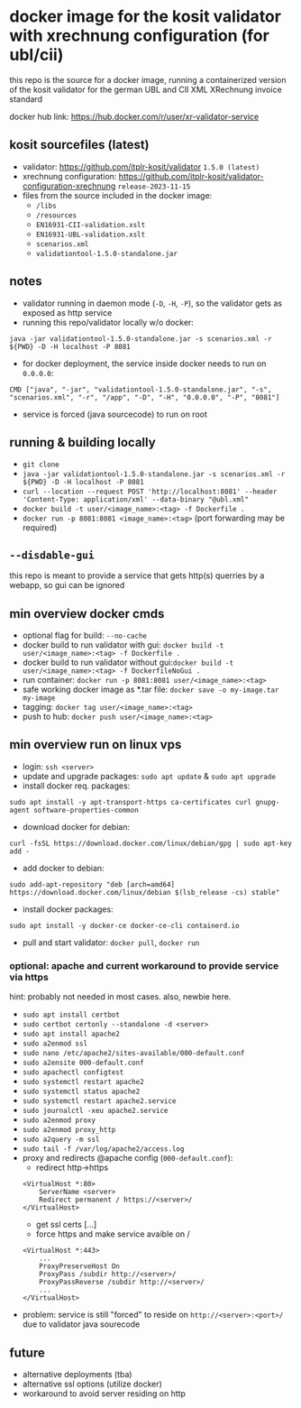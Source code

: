 # docker image for the kosit validator with xrechnung configuration (for ubl/cii)
this repo is the source for a docker image, running a containerized version of the kosit validator for the german UBL and CII XML XRechnung invoice standard

docker hub link: https://hub.docker.com/r/user/xr-validator-service


## kosit sourcefiles (latest)
- validator: https://github.com/itplr-kosit/validator `1.5.0 (latest)`
- xrechnung configuration: https://github.com/itplr-kosit/validator-configuration-xrechnung `release-2023-11-15`
- files from the source included in the docker image:		
	- `/libs`	
	- `/resources`
	- `EN16931-CII-validation.xslt`
	- `EN16931-UBL-validation.xslt`
	- `scenarios.xml`
	- `validationtool-1.5.0-standalone.jar`

## notes
- validator running in daemon mode (`-D`, `-H`, `-P`), so the validator gets as exposed as http service
- running this repo/validator locally w/o docker: 

`java -jar validationtool-1.5.0-standalone.jar -s scenarios.xml -r ${PWD} -D -H localhost -P 8081`
- for docker deployment, the service inside docker needs to run on `0.0.0.0`:

`CMD ["java", "-jar", "validationtool-1.5.0-standalone.jar", "-s", "scenarios.xml", "-r", "/app", "-D", "-H", "0.0.0.0", "-P", "8081"]`
- service is forced (java sourcecode) to run on root

## running & building locally
- `git clone`
- `java -jar validationtool-1.5.0-standalone.jar -s scenarios.xml -r ${PWD} -D -H localhost -P 8081`
- `curl --location --request POST 'http://localhost:8081' --header 'Content-Type: application/xml' --data-binary "@ubl.xml"`
- `docker build -t user/<image_name>:<tag> -f Dockerfile .`
- `docker run -p 8081:8081 <image_name>:<tag>` (port forwarding may be required)

## `--disdable-gui`
this repo is meant to provide a service that gets http(s) querries by a webapp, so gui can be ignored 

## min overview docker cmds
- optional flag for build: `--no-cache`
- docker build to run validator with gui: `docker build -t user/<image_name>:<tag> -f Dockerfile .`
- docker build to run validator without gui:`docker build -t user/<image_name>:<tag> -f DockerfileNoGui .`
- run container: `docker run -p 8081:8081 user/<image_name>:<tag>` 
- safe working docker image as \*.tar file: `docker save -o my-image.tar my-image`
- tagging: `docker tag user/<image_name>:<tag>`
- push to hub: `docker push user/<image_name>:<tag>`

## min overview run on linux vps
- login: `ssh <server>`
- update and upgrade packages: `sudo apt update` & `sudo apt upgrade`
- install docker req. packages: 

`sudo apt install -y apt-transport-https ca-certificates curl gnupg-agent software-properties-common`
- download docker for debian: 

`curl -fsSL https://download.docker.com/linux/debian/gpg | sudo apt-key add -`
- add docker to debian: 

`sudo add-apt-repository "deb [arch=amd64] https://download.docker.com/linux/debian $(lsb_release -cs) stable"`
- install docker packages: 

`sudo apt install -y docker-ce docker-ce-cli containerd.io`
- pull and start validator: `docker pull`, `docker run`


### optional: apache and current workaround to provide service via https
hint: probably not needed in most cases. also, newbie here.
- `sudo apt install certbot`
- `sudo certbot certonly --standalone -d <server>`
- `sudo apt install apache2`
- `sudo a2enmod ssl`
- `sudo nano /etc/apache2/sites-available/000-default.conf`
- `sudo a2ensite 000-default.conf`
- `sudo apachectl configtest`
- `sudo systemctl restart apache2`
- `sudo systemctl status apache2`
- `sudo systemctl restart apache2.service`
- `sudo journalctl -xeu apache2.service`
- `sudo a2enmod proxy`
- `sudo a2enmod proxy_http`
- `sudo a2query -m ssl` 
- `sudo tail -f /var/log/apache2/access.log`
- proxy and redirects @apache config (`000-default.conf`):
	- redirect http->https
	```
	<VirtualHost *:80>
		ServerName <server>
		Redirect permanent / https://<server>/
	</VirtualHost>
	```
	- get ssl certs [...]
	- force https and make service avaible on <server>/<subdir>
	```
	<VirtualHost *:443>
		...
		ProxyPreserveHost On
		ProxyPass /subdir http://<server>/
		ProxyPassReverse /subdir http://<server>/
		...
	</VirtualHost>
	```
- problem: service is still "forced" to reside on `http://<server>:<port>/` due to validator java sourecode

## future
- alternative deployments (tba)
- alternative ssl options (utilize docker) 
- workaround to avoid server residing on http 
